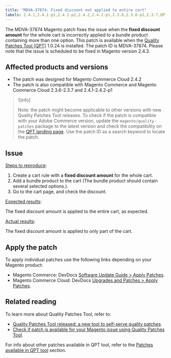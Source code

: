 ```yaml
---
title: "MDVA-37874: Fixed discount not applied to entire cart"
labels: 2.4.1,2.4.1-p1,2.4.1-p2,2.4.2,2.4.2-p1,2.3.6,2.3.6-p1,2.3.7,QPT 1.0.24,QPT patches,Magento Commerce,Magento Commerce Cloud,Quality Patches Tool,support tools,fixed discount amount,bundle product,order
---
```


The MDVA-37874 Magento patch fixes the issue when the **fixed discount amount** for the whole cart is incorrectly applied to a bundle product containing more than one option. This patch is available when the [Quality Patches Tool (QPT)](https://devdocs.magento.com/guides/v2.4/comp-mgr/patching.html#mqp) 1.0.24 is installed. The patch ID is MDVA-37874. Please note that the issue is scheduled to be fixed in Magento version 2.4.3.

## Affected products and versions

* The patch was designed for Magento Commerce Cloud 2.4.2
* The patch is also compatible with Magento Commerce and Magento Commerce Cloud 2.3.6-2.3.7 and 2.4.1-2.4.2-p1

>![info]
>
 >Note: the patch might become applicable to other versions with new Quality Patches Tool releases. To check if the patch is compatible with your Adobe Commerce version, update the `magento/quality-patches` package to the latest version and check the compatibility on the [QPT landing page](https://devdocs.magento.com/quality-patches/tool.html#patch-grid). Use the patch ID as a search keyword to locate the patch.

## Issue


 <ins>Steps to reproduce</ins>:

1. Create a cart rule with a **fixed discount amount** for the whole cart.
1. Add a bundle product to the cart (The bundle product should contain several selected options.).
1. Go to the cart page, and check the discount.


 <ins>Expected results</ins>:

The fixed discount amount is applied to the entire cart, as expected.

 <ins>Actual results</ins>:

The fixed discount amount is applied to only part of the cart.


## Apply the patch

To apply individual patches use the following links depending on your Magento product:

* Magento Commerce: DevDocs [Software Update Guide > Apply Patches](https://devdocs.magento.com/guides/v2.4/comp-mgr/patching/mqp.html).
* Magento Commerce Cloud: DevDocs [Upgrades and Patches > Apply Patches](https://devdocs.magento.com/cloud/project/project-patch.html).

## Related reading

To learn more about Quality Patches Tool, refer to:

* [Quality Patches Tool released: a new tool to self-serve quality patches](https://support.magento.com/hc/en-us/articles/360047139492).
* [Check if patch is available for your Magento issue using Quality Patches Tool](https://support.magento.com/hc/en-us/articles/360047125252).

For info about other patches available in QPT tool, refer to the [Patches available in QPT tool](https://support.magento.com/hc/en-us/sections/360010506631-Patches-available-in-QPT-tool-) section.
